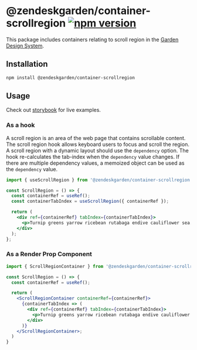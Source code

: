 # @zendeskgarden/container-scrollregion [![npm version][npm version badge]][npm version link]

[npm version badge]: https://flat.badgen.net/npm/v/@zendeskgarden/container-scrollregion
[npm version link]: https://www.npmjs.com/package/@zendeskgarden/container-scrollregion

This package includes containers relating to scroll region in the
[Garden Design System](https://zendeskgarden.github.io/).

## Installation

```sh
npm install @zendeskgarden/container-scrollregion
```

## Usage

Check out [storybook](https://zendeskgarden.github.io/react-containers) for live
examples.

### As a hook

A scroll region is an area of the web page that contains scrollable content. The
scroll region hook allows keyboard users to focus and scroll the region. A
scroll region with a dynamic layout should use the `dependency` option. The hook
re-calculates the tab-index when the `dependency` value changes. If there are
multiple dependency values, a memoized object can be used as the `dependency`
value.

```jsx
import { useScrollRegion } from '@zendeskgarden/container-scrollregion';

const ScrollRegion = () => {
  const containerRef = useRef();
  const containerTabIndex = useScrollRegion({ containerRef });

  return (
    <div ref={containerRef} tabIndex={containerTabIndex}>
      <p>Turnip greens yarrow ricebean rutabaga endive cauliflower sea.</p>
    </div>
  );
};
```

### As a Render Prop Component

```jsx
import { ScrollRegionContainer } from '@zendeskgarden/container-scrollregion';

const ScrollRegion = () => {
  const containerRef = useRef();

  return (
    <ScrollRegionContainer containerRef={containerRef}>
      {containerTabIndex => (
        <div ref={containerRef} tabIndex={containerTabIndex}>
          <p>Turnip greens yarrow ricebean rutabaga endive cauliflower sea.</p>
        </div>
      )}
    </ScrollRegionContainer>;
  )
}
```
